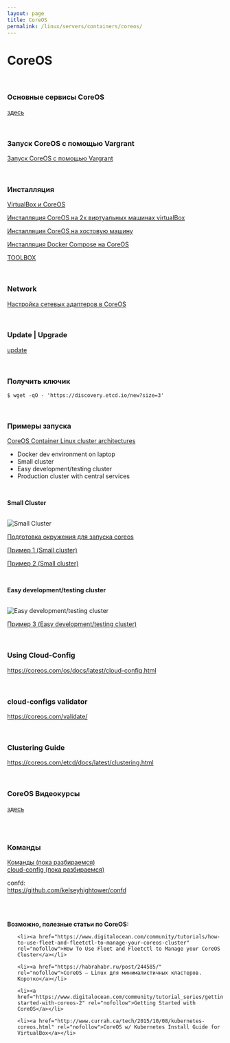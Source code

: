 ```yaml
---
layout: page
title: CoreOS
permalink: /linux/servers/containers/coreos/
---
```


# CoreOS

<br/>

### Основные сервисы CoreOS

[здесь](/linux/servers/containers/coreos/services/)

<br/>

### Запуск CoreOS с помощью Vargrant

[Запуск CoreOS с помощью Vargrant](/linux/servers/containers/coreos/vagrant-coreos/)

<br/>

### Инсталляция

[VirtualBox и CoreOS](/linux/servers/containers/coreos/install/virtualbox-coreos/)

[Инсталляция CoreOS на 2х виртуальных машинах virtualBox](/linux/servers/containers/coreos/install/virtualbox-coreos-2-machines/)

[Инсталляция CoreOS на хостовую машину](/linux/servers/containers/coreos/install/on-host-machine/)

[Инсталляция Docker Compose на CoreOS](/linux/servers/containers/coreos/install/docker-compose/)

<!-- [Инсталляция Python на CoreOS](https://github.com/sysadm-ru/python-on-coreos/blob/master/install-python-on-coreos.sh) -->

[TOOLBOX](/linux/servers/containers/coreos/toolbox/)

<br/>

### Network

[Настройка сетевых адаптеров в CoreOS](/linux/servers/containers/coreos/network/)

<br/>

### Update | Upgrade

[update](/linux/servers/containers/coreos/update/)

<br/>

### Получить ключик

    $ wget -qO - 'https://discovery.etcd.io/new?size=3'

<!-- /	#	ip	-4	addr	|	grep	inet -->

<br/>

### Примеры запуска

[CoreOS Container Linux cluster architectures](https://coreos.com/os/docs/latest/cluster-architectures.html)

-   Docker dev environment on laptop
-   Small cluster
-   Easy development/testing cluster
-   Production cluster with central services

<br/>

**Small Cluster**

<br/>

<img src="https://coreos.com/os/docs/latest/img/small.png" alt="Small Cluster">

<br/>

[Подготовка окружения для запуска coreos](/linux/servers/containers/coreos/example/env/)

[Пример 1 (Small cluster)](/linux/servers/containers/coreos/example/01/)

[Пример 2 (Small cluster)](/linux/servers/containers/coreos/example/02/)

<br/>

**Easy development/testing cluster**

<br/>

<img src="https://coreos.com/os/docs/latest/img/dev.png" alt="Easy development/testing cluster">

[Пример 3 (Easy development/testing cluster)](/linux/servers/containers/coreos/example/03/)

<br/>

### Using Cloud-Config

https://coreos.com/os/docs/latest/cloud-config.html

<br/>

### cloud-configs validator

https://coreos.com/validate/

<br/>

### Clustering Guide

https://coreos.com/etcd/docs/latest/clustering.html

<br/>

### CoreOS Видеокурсы

[здесь](/linux/servers/containers/coreos/video-courses/)

<br/>
<br/>

### Команды

[Команды (пока разбираемся)](/linux/servers/containers/coreos/commands/)  
[cloud-config (пока разбираемся)](/linux/servers/containers/coreos/cloud-config/)

confd:  
https://github.com/kelseyhightower/confd

<br/><br/>

**Возможно, полезные статьи по CoreOS:**

<ul>

    <li><a href="https://www.digitalocean.com/community/tutorials/how-to-use-fleet-and-fleetctl-to-manage-your-coreos-cluster" rel="nofollow">How To Use Fleet and Fleetctl to Manage your CoreOS Cluster</a></li>

    <li><a href="https://habrahabr.ru/post/244585/" rel="nofollow">CoreOS — Linux для минималистичных кластеров. Коротко</a></li>

    <li><a href="https://www.digitalocean.com/community/tutorial_series/getting-started-with-coreos-2" rel="nofollow">Getting Started with CoreOS</a></li>

    <li><a href="http://www.currah.ca/tech/2015/10/08/kubernetes-coreos.html" rel="nofollow">CoreOS w/ Kubernetes Install Guide for VirtualBox</a></li>

</ul>
